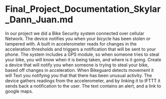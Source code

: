 # Final_Project_Documentation_Skylar_Dann_Juan.md



In our project we did a Bike Security system connected over cellular Network. The device notifies you when your bicycle has been stolen or tampered with.  A built in accelerometer reads for changes in the acceleration thresholds and triggers a notification that will be sent to your phone. The system includes a GPS module, so when someone tries to steal your bike, you will know when it is being taken, and where is it going. Create a device that will notify you when someone is trying to steal your bike, based off changes in acceleration. When Bikeguard detects movement it will Text you notifying you that that there has been unusual activity. The device gathers readings from the accelerometer, and by linking it to IFTTT it sends back a notification to the user. The text contains an alert, and a link to google maps.
